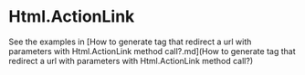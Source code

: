 # Html.ActionLink
See the examples in [How to generate <a> tag that redirect a url with parameters with Html.ActionLink method call?.md](How to generate <a> tag that redirect a url with parameters with Html.ActionLink method call?)
